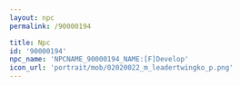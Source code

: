 ```yaml
---
layout: npc
permalink: /90000194

title: Npc
id: '90000194'
npc_name: 'NPCNAME_90000194_NAME:[F]Develop'
icon_url: 'portrait/mob/02020022_m_leadertwingko_p.png'
---
```

